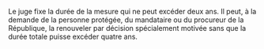   
 Le juge fixe la durée de la mesure qui ne peut excéder deux ans. Il peut, à la demande de la personne protégée, du mandataire ou du procureur de la République, la renouveler par décision spécialement motivée sans que la durée totale puisse excéder quatre ans.  

  

